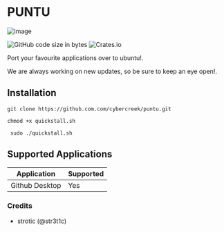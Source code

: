 # PUNTU
![image](https://user-images.githubusercontent.com/86202527/123484689-c59c3b00-d5d6-11eb-91f3-2d243d26a521.png)



![GitHub code size in bytes](https://img.shields.io/github/languages/code-size/cybercreek/puntu?style=for-the-badge)        ![Crates.io](https://img.shields.io/crates/l/apa?style=for-the-badge)


Port your favourite applications over to ubuntu!.

We are always working on new updates, so be sure to keep an eye open!.


## Installation

``git clone https://github.com.com/cybercreek/puntu.git``

``chmod +x quickstall.sh``

`` sudo ./quickstall.sh``



## Supported Applications

| Application | Supported |
|-------------|-----------|
| Github Desktop | Yes    |






### Credits

- strotic (@str3t1c)
          
